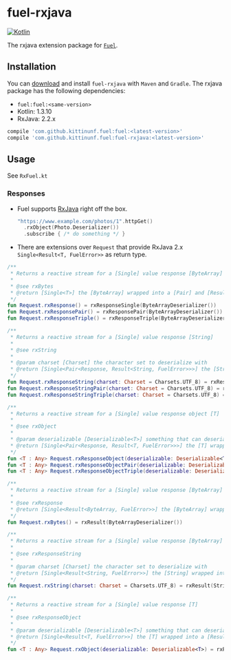 # fuel-rxjava
[![Kotlin](https://img.shields.io/badge/Kotlin-1.3.10-blue.svg)](https://kotlinlang.org)

The rxjava extension package for [`Fuel`](../README.md).

## Installation

You can [download](https://bintray.com/kittinunf/maven/Fuel-Android/_latestVersion) and install `fuel-rxjava` with `Maven` and `Gradle`. The rxjava package has the following dependencies:
* `fuel:fuel:<same-version>`
* Kotlin: 1.3.10
* RxJava: 2.2.x

```groovy
compile 'com.github.kittinunf.fuel:fuel:<latest-version>'
compile 'com.github.kittinunf.fuel:fuel-rxjava:<latest-version>'
```

## Usage

See `RxFuel.kt`

### Responses

* Fuel supports [RxJava](https://github.com/ReactiveX/RxJava) right off the box.
    ```kotlin
    "https://www.example.com/photos/1".httpGet()
      .rxObject(Photo.Deserializer())
      .subscribe { /* do something */ }
    ```

* There are extensions over `Request` that provide RxJava 2.x `Single<Result<T, FuelError>>` as return type.

```kotlin    
/**
 * Returns a reactive stream for a [Single] value response [ByteArray]
 *
 * @see rxBytes
 * @return [Single<T>] the [ByteArray] wrapped into a [Pair] and [Result]
 */
fun Request.rxResponse() = rxResponseSingle(ByteArrayDeserializer())
fun Request.rxResponsePair() = rxResponsePair(ByteArrayDeserializer())
fun Request.rxResponseTriple() = rxResponseTriple(ByteArrayDeserializer())

/**
 * Returns a reactive stream for a [Single] value response [String]
 *
 * @see rxString
 *
 * @param charset [Charset] the character set to deserialize with
 * @return [Single<Pair<Response, Result<String, FuelError>>>] the [String] wrapped into a [Pair] and [Result]
 */
fun Request.rxResponseString(charset: Charset = Charsets.UTF_8) = rxResponseSingle(StringDeserializer(charset))
fun Request.rxResponseStringPair(charset: Charset = Charsets.UTF_8) = rxResponsePair(StringDeserializer(charset))
fun Request.rxResponseStringTriple(charset: Charset = Charsets.UTF_8) = rxResponseTriple(StringDeserializer(charset))

/**
 * Returns a reactive stream for a [Single] value response object [T]
 *
 * @see rxObject
 *
 * @param deserializable [Deserializable<T>] something that can deserialize the [Response] to a [T]
 * @return [Single<Pair<Response, Result<T, FuelError>>>] the [T] wrapped into a [Pair] and [Result]
 */
fun <T : Any> Request.rxResponseObject(deserializable: Deserializable<T>) = rxResponseSingle(deserializable)
fun <T : Any> Request.rxResponseObjectPair(deserializable: Deserializable<T>) = rxResponsePair(deserializable)
fun <T : Any> Request.rxResponseObjectTriple(deserializable: Deserializable<T>) = rxResponseTriple(deserializable)

/**
 * Returns a reactive stream for a [Single] value response [ByteArray]
 *
 * @see rxResponse
 * @return [Single<Result<ByteArray, FuelError>>] the [ByteArray] wrapped into a [Result]
 */
fun Request.rxBytes() = rxResult(ByteArrayDeserializer())

/**
 * Returns a reactive stream for a [Single] value response [ByteArray]
 *
 * @see rxResponseString
 *
 * @param charset [Charset] the character set to deserialize with
 * @return [Single<Result<String, FuelError>>] the [String] wrapped into a [Result]
 */
fun Request.rxString(charset: Charset = Charsets.UTF_8) = rxResult(StringDeserializer(charset))

/**
 * Returns a reactive stream for a [Single] value response [T]
 *
 * @see rxResponseObject
 *
 * @param deserializable [Deserializable<T>] something that can deserialize the [Response] to a [T]
 * @return [Single<Result<T, FuelError>>] the [T] wrapped into a [Result]
 */
fun <T : Any> Request.rxObject(deserializable: Deserializable<T>) = rxResult(deserializable)
```
